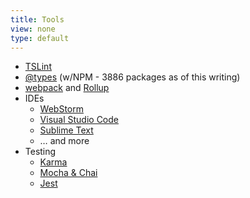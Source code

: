 ```yaml
---
title: Tools
view: none
type: default
---
```


- [TSLint](https://palantir.github.io/tslint/)
- [@types](https://www.npmjs.com/search?q=%40types) (w/NPM - 3886 packages as of this writing)
- [webpack](https://github.com/TypeStrong/ts-loader) and [Rollup](https://github.com/rollup/rollup-plugin-typescript)
- IDEs
  - [WebStorm](https://www.jetbrains.com/help/webstorm/typescript.html)
  - [Visual Studio Code](https://code.visualstudio.com/docs/languages/typescript)
  - [Sublime Text](https://github.com/Microsoft/TypeScript-Sublime-Plugin)
  - &hellip; and more
- Testing
  - [Karma](https://www.npmjs.com/package/karma-typescript)
  - [Mocha & Chai](https://journal.artfuldev.com/unit-testing-node-applications-with-typescript-using-mocha-and-chai-384ef05f32b2)
  - [Jest](https://github.com/kulshekhar/ts-jest)